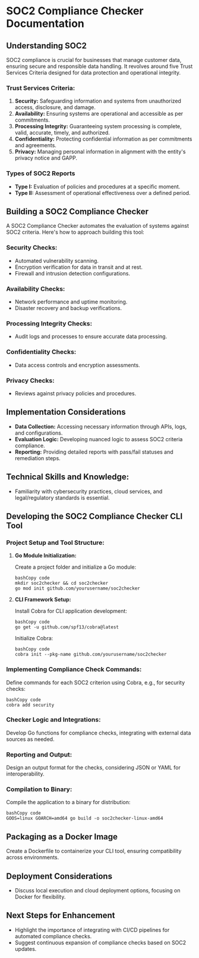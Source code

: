 # SOC2 Compliance Checker Documentation

## **Understanding SOC2**

SOC2 compliance is crucial for businesses that manage customer data, ensuring secure and responsible data handling. It revolves around five Trust Services Criteria designed for data protection and operational integrity.

### **Trust Services Criteria:**

1. **Security:** Safeguarding information and systems from unauthorized access, disclosure, and damage.
2. **Availability:** Ensuring systems are operational and accessible as per commitments.
3. **Processing Integrity:** Guaranteeing system processing is complete, valid, accurate, timely, and authorized.
4. **Confidentiality:** Protecting confidential information as per commitments and agreements.
5. **Privacy:** Managing personal information in alignment with the entity's privacy notice and GAPP.

### **Types of SOC2 Reports**

* **Type I:** Evaluation of policies and procedures at a specific moment.
* **Type II:** Assessment of operational effectiveness over a defined period.

## **Building a SOC2 Compliance Checker**

A SOC2 Compliance Checker automates the evaluation of systems against SOC2 criteria. Here's how to approach building this tool:

### **Security Checks:**

* Automated vulnerability scanning.
* Encryption verification for data in transit and at rest.
* Firewall and intrusion detection configurations.

### **Availability Checks:**

* Network performance and uptime monitoring.
* Disaster recovery and backup verifications.

### **Processing Integrity Checks:**

* Audit logs and processes to ensure accurate data processing.

### **Confidentiality Checks:**

* Data access controls and encryption assessments.

### **Privacy Checks:**

* Reviews against privacy policies and procedures.

## **Implementation Considerations**

* **Data Collection:** Accessing necessary information through APIs, logs, and configurations.
* **Evaluation Logic:** Developing nuanced logic to assess SOC2 criteria compliance.
* **Reporting:** Providing detailed reports with pass/fail statuses and remediation steps.

## **Technical Skills and Knowledge:**

* Familiarity with cybersecurity practices, cloud services, and legal/regulatory standards is essential.

## **Developing the SOC2 Compliance Checker CLI Tool**

### **Project Setup and Tool Structure:**

1. **Go Module Initialization:**

   Create a project folder and initialize a Go module:

   ```
   bashCopy code
   mkdir soc2checker && cd soc2checker
   go mod init github.com/yourusername/soc2checker
   ```

2. **CLI Framework Setup:**

   Install Cobra for CLI application development:

   ```
   bashCopy code
   go get -u github.com/spf13/cobra@latest
   ```

   Initialize Cobra:

   ```
   bashCopy code
   cobra init --pkg-name github.com/yourusername/soc2checker
   ```

### **Implementing Compliance Check Commands:**

Define commands for each SOC2 criterion using Cobra, e.g., for security checks:

```
bashCopy code
cobra add security
```

### **Checker Logic and Integrations:**

Develop Go functions for compliance checks, integrating with external data sources as needed.

### **Reporting and Output:**

Design an output format for the checks, considering JSON or YAML for interoperability.

### **Compilation to Binary:**

Compile the application to a binary for distribution:

```
bashCopy code
GOOS=linux GOARCH=amd64 go build -o soc2checker-linux-amd64
```

## **Packaging as a Docker Image**

Create a Dockerfile to containerize your CLI tool, ensuring compatibility across environments.

## **Deployment Considerations**

* Discuss local execution and cloud deployment options, focusing on Docker for flexibility.

## **Next Steps for Enhancement**

* Highlight the importance of integrating with CI/CD pipelines for automated compliance checks.
* Suggest continuous expansion of compliance checks based on SOC2 updates.
